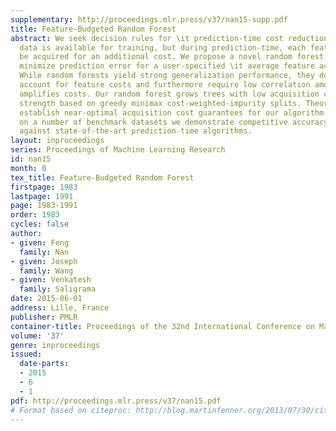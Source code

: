 ```yaml
---
supplementary: http://proceedings.mlr.press/v37/nan15-supp.pdf
title: Feature-Budgeted Random Forest
abstract: We seek decision rules for \it prediction-time cost reduction, where complete
  data is available for training, but during prediction-time, each feature can only
  be acquired for an additional cost. We propose a novel random forest algorithm to
  minimize prediction error for a user-specified \it average feature acquisition budget.
  While random forests yield strong generalization performance, they do not explicitly
  account for feature costs and furthermore require low correlation among trees, which
  amplifies costs. Our random forest grows trees with low acquisition cost and high
  strength based on greedy minimax cost-weighted-impurity splits. Theoretically, we
  establish near-optimal acquisition cost guarantees for our algorithm. Empirically,
  on a number of benchmark datasets we demonstrate competitive accuracy-cost curves
  against state-of-the-art prediction-time algorithms.
layout: inproceedings
series: Proceedings of Machine Learning Research
id: nan15
month: 0
tex_title: Feature-Budgeted Random Forest
firstpage: 1983
lastpage: 1991
page: 1983-1991
order: 1983
cycles: false
author:
- given: Feng
  family: Nan
- given: Joseph
  family: Wang
- given: Venkatesh
  family: Saligrama
date: 2015-06-01
address: Lille, France
publisher: PMLR
container-title: Proceedings of the 32nd International Conference on Machine Learning
volume: '37'
genre: inproceedings
issued:
  date-parts:
  - 2015
  - 6
  - 1
pdf: http://proceedings.mlr.press/v37/nan15.pdf
# Format based on citeproc: http://blog.martinfenner.org/2013/07/30/citeproc-yaml-for-bibliographies/
---
```

